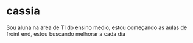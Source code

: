 # cassia
Sou aluna na area de TI do ensino medio, estou começando as aulas de froint end, estou buscando melhorar a cada dia
